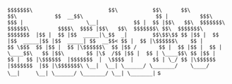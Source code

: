 `
$$$$$$$\                        $$\           $$\      $$\                     $$\           
$$  __$$\                       $$ |          $$$\    $$$ |                    \__|          
$$ |  $$ |$$\   $$\  $$$$$$$\ $$$$$$\         $$$$\  $$$$ |$$\   $$\  $$$$$$$\ $$\  $$$$$$$\ 
$$$$$$$  |$$ |  $$ |$$  _____|\_$$  _|        $$\$$\$$ $$ |$$ |  $$ |$$  _____|$$ |$$  _____|
$$  __$$< $$ |  $$ |\$$$$$$\    $$ |          $$ \$$$  $$ |$$ |  $$ |\$$$$$$\  $$ |$$ /      
$$ |  $$ |$$ |  $$ | \____$$\   $$ |$$\       $$ |\$  /$$ |$$ |  $$ | \____$$\ $$ |$$ |      
$$ |  $$ |\$$$$$$  |$$$$$$$  |  \$$$$  |      $$ | \_/ $$ |\$$$$$$  |$$$$$$$  |$$ |\$$$$$$$\
\__|  \__| \______/ \_______/    \____/       \__|     \__| \______/ \_______/ \__| \_______|
`
s
